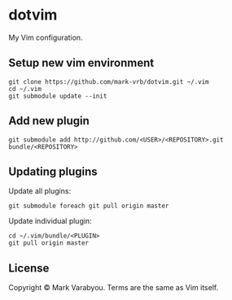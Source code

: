 # dotvim
My Vim configuration.

## Setup new vim environment
```
git clone https://github.com/mark-vrb/dotvim.git ~/.vim
cd ~/.vim
git submodule update --init
```

## Add new plugin
```
git submodule add http://github.com/<USER>/<REPOSITORY>.git bundle/<REPOSITORY>
```

## Updating plugins
Update all plugins:
```
git submodule foreach git pull origin master
```

Update individual plugin:
```
cd ~/.vim/bundle/<PLUGIN>
git pull origin master
```

## License
Copyright &copy; Mark Varabyou. Terms are the same as Vim itself.

